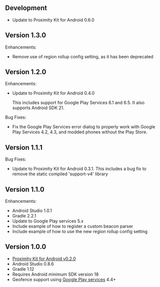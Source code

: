 Development
-----------

- Update to Proximity Kit for Android 0.6.0


Version 1.3.0
-------------

Enhancements:

- Remove use of region rollup config setting, as it has been deprecated


Version 1.2.0
-------------

Enhancements:

- Update to Proximity Kit for Android 0.4.0

  This includes support for Google Play Services 6.1 and 6.5. It also supports
  Android SDK 21.

Bug Fixes:

- Fix the Google Play Services error dialog to properly work with Google Play
  Services 4.2, 4.3, and modded phones without the Play Store.


Version 1.1.1
-------------

Bug Fixes:

- Update to Proximity Kit for Android 0.3.1. This includes a bug fix to remove
  the static compiled 'support-v4' library


Version 1.1.0
-------------

Enhancements:

- Android Studio 1.0.1
- Gradle 2.2.1
- Update to Google Play services 5.x
- Include example of how to register a custom beacon parser
- Include example of how to use the new region rollup config setting


Version 1.0.0
-------------

- [Proximity Kit for Android v0.2.0](https://github.com/RadiusNetworks/proximitykit-android/releases/tag/0.2.0)
- Android Studio 0.8.6
- Gradle 1.12
- Requires Android minimum SDK version 18
- Geofence support using [Google Play
  services](https://developer.android.com/google/play-services) 4.4+
